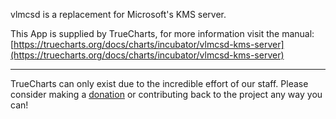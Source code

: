 vlmcsd is a replacement for Microsoft's KMS server.

This App is supplied by TrueCharts, for more information visit the manual: [https://truecharts.org/docs/charts/incubator/vlmcsd-kms-server](https://truecharts.org/docs/charts/incubator/vlmcsd-kms-server)

---

TrueCharts can only exist due to the incredible effort of our staff.
Please consider making a [donation](https://truecharts.org/docs/about/sponsor) or contributing back to the project any way you can!
